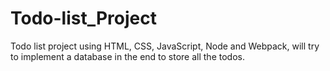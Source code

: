 # Todo-list_Project
Todo list project using HTML, CSS, JavaScript, Node and Webpack, will try to implement a database in the end to store all the todos.
